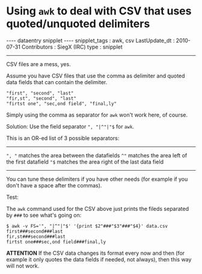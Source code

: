 # Using `awk` to deal with CSV that uses quoted/unquoted delimiters

\-\-\-- dataentry snipplet \-\-\-- snipplet_tags : awk, csv
LastUpdate_dt : 2010-07-31 Contributors : SiegX (IRC) type : snipplet

------------------------------------------------------------------------

CSV files are a mess, yes.

Assume you have CSV files that use the comma as delimiter and quoted
data fields that can contain the delimiter.

    "first", "second", "last"
    "fir,st", "second", "last"
    "firtst one", "sec,ond field", "final,ly"

Simply using the comma as separator for `awk` won't work here, of
course.

Solution: Use the field separator `", "|^"|"$` for `awk`.

This is an OR-ed list of 3 possible separators:

  -------- -----------------------------------------------
  `", "`   matches the area between the datafields
  `^"`     matches the area left of the first datafield
  `"$`     matches the area right of the last data field
  -------- -----------------------------------------------

You can tune these delimiters if you have other needs (for example if
you don't have a space after the commas).

Test:

The `awk` command used for the CSV above just prints the fileds
separated by `###` to see what's going on:

    $ awk -v FS='", "|^"|"$' '{print $2"###"$3"###"$4}' data.csv
    first###second###last
    fir,st###second###last
    firtst one###sec,ond field###final,ly

**ATTENTION** If the CSV data changes its format every now and then (for
example it only quotes the data fields if needed, not always), then this
way will not work.
